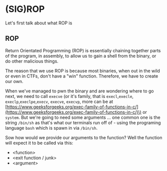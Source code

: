 # \(SIG\)ROP

Let's first talk about what ROP is

## ROP

Return Orientated Programming \(ROP\) is essentially chaining together parts of the program, in assembly, to allow us to gain a shell from the binary, or do other malicious things.

The reason that we use ROP is because most binaries, when out in the wild or even in CTFs, don't have a "win" function. Therefore, we have to create our own.

When we've managed to pwn the binary and are wondering where to go next, we need to call `execve` \(or it's family, that is `execl`,`execle`, `execlp`,`execlpe`,`execv`, `execve`, `execvp`, more can be at [https://www.geeksforgeeks.org/exec-family-of-functions-in-c/](https://www.geeksforgeeks.org/exec-family-of-functions-in-c/)\) or `system`. But we're going to need some arguments ... one common one is the string `/bin/sh` as that's what our terminals run off of - using the programing language `bash` which is spawn in via `/bin/sh`.

Sow how would we provide our arguments to the function? Well the function will expect it to be called via this:

* &lt;function&gt;
* &lt;exit function / junk&gt;
* &lt;argument&gt;



